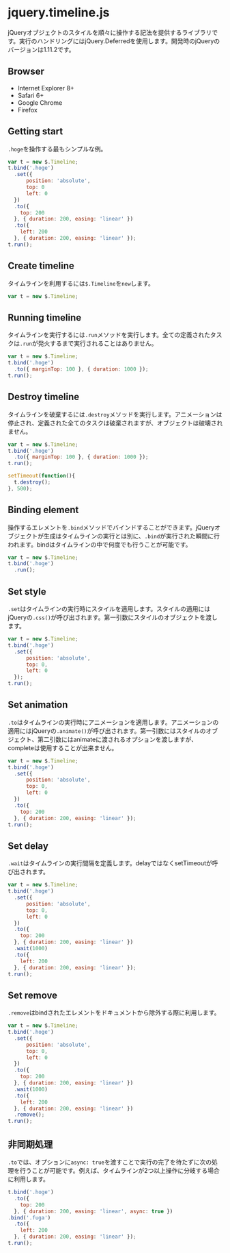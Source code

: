 # jquery.timeline.js
jQueryオブジェクトのスタイルを順々に操作する記法を提供するライブラリです。実行のハンドリングにはjQuery.Deferredを使用します。開発時のjQueryのバージョンは1.11.2です。

## Browser
- Internet Explorer 8+
- Safari 6+
- Google Chrome
- Firefox

## Getting start
`.hoge`を操作する最もシンプルな例。
```javascript
var t = new $.Timeline;
t.bind('.hoge')
  .set({
      position: 'absolute',
      top: 0
      left: 0
  })
  .to({
    top: 200
  }, { duration: 200, easing: 'linear' })
  .to({
    left: 200
  }, { duration: 200, easing: 'linear' });
t.run();
```

## Create timeline
タイムラインを利用するには`$.Timeline`を`new`します。
```javascript
var t = new $.Timeline;
```

## Running timeline
タイムラインを実行するには`.run`メソッドを実行します。全ての定義されたタスクは`.run`が発火するまで実行されることはありません。
```javascript
var t = new $.Timeline;
t.bind('.hoge')
  .to({ marginTop: 100 }, { duration: 1000 });
t.run();
```

## Destroy timeline
タイムラインを破棄するには`.destroy`メソッドを実行します。アニメーションは停止され、定義された全てのタスクは破棄されますが、オブジェクトは破壊されません。
```javascript
var t = new $.Timeline;
t.bind('.hoge')
  .to({ marginTop: 100 }, { duration: 1000 });
t.run();

setTimeout(function(){
  t.destroy();
}, 500);
```

## Binding element
操作するエレメントを`.bind`メソッドでバインドすることができます。jQueryオブジェクトが生成はタイムラインの実行とは別に、`.bind`が実行された瞬間に行われます。bindはタイムラインの中で何度でも行うことが可能です。
```javascript
var t = new $.Timeline;
t.bind('.hoge')
  .run();
```

## Set style
`.set`はタイムラインの実行時にスタイルを適用します。スタイルの適用にはjQueryの`.css()`が呼び出されます。第一引数にスタイルのオブジェクトを渡します。
```javascript
var t = new $.Timeline;
t.bind('.hoge')
  .set({
      position: 'absolute',
      top: 0,
      left: 0
  });
t.run();
```

## Set animation
`.to`はタイムラインの実行時にアニメーションを適用します。アニメーションの適用にはjQueryの`.animate()`が呼び出されます。第一引数にはスタイルのオブジェクト、第二引数にはanimateに渡されるオプションを渡しますが、completeは使用することが出来ません。
```javascript
var t = new $.Timeline;
t.bind('.hoge')
  .set({
      position: 'absolute',
      top: 0,
      left: 0
  })
  .to({
    top: 200
  }, { duration: 200, easing: 'linear' });
t.run();
```

## Set delay
`.wait`はタイムラインの実行間隔を定義します。delayではなくsetTimeoutが呼び出されます。
```javascript
var t = new $.Timeline;
t.bind('.hoge')
  .set({
      position: 'absolute',
      top: 0,
      left: 0
  })
  .to({
    top: 200
  }, { duration: 200, easing: 'linear' })
  .wait(1000)
  .to({
    left: 200
  }, { duration: 200, easing: 'linear' });
t.run();
```

## Set remove
`.remove`はbindされたエレメントをドキュメントから除外する際に利用します。
```javascript
var t = new $.Timeline;
t.bind('.hoge')
  .set({
      position: 'absolute',
      top: 0,
      left: 0
  })
  .to({
    top: 200
  }, { duration: 200, easing: 'linear' })
  .wait(1000)
  .to({
    left: 200
  }, { duration: 200, easing: 'linear' })
  .remove();
t.run();
```

## 非同期処理
`.to`では、オプションに`async: true`を渡すことで実行の完了を待たずに次の処理を行うことが可能です。例えば、タイムラインが2つ以上操作に分岐する場合に利用します。
```javascript
t.bind('.hoge')
  .to({
    top: 200
  }, { duration: 200, easing: 'linear', async: true })
.bind('.fuga')
  .to({
    left: 200
  }, { duration: 200, easing: 'linear' });
t.run();
```
